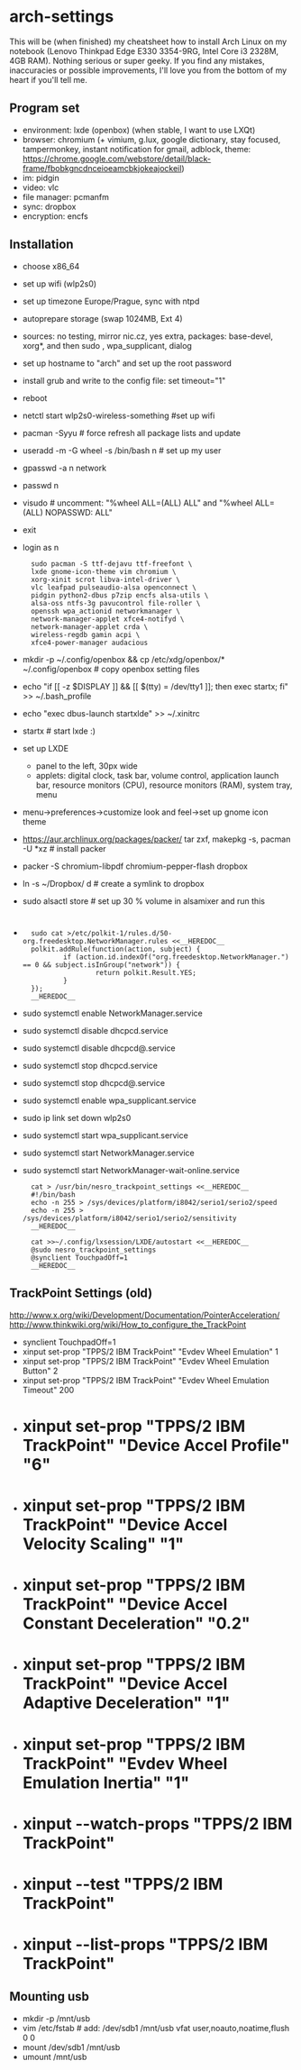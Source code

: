 arch-settings
=============

This will be (when finished) my cheatsheet how to install Arch Linux on my notebook (Lenovo Thinkpad Edge E330 3354-9RG,  Intel Core i3 2328M, 4GB RAM). Nothing serious or super geeky. If you find any mistakes, inaccuracies or possible improvements, I'll love you from the bottom of my heart if you'll tell me.  

Program set
-----------

- environment: lxde (openbox) (when stable, I want to use LXQt)
- browser: chromium (+ vimium, g.lux, google dictionary, stay focused, tampermonkey, instant notification for gmail, adblock, theme: https://chrome.google.com/webstore/detail/black-frame/fbobkgncdnceioeamcbkjokeajockeil)
- im: pidgin
- video: vlc
- file manager: pcmanfm
- sync: dropbox
- encryption: encfs

Installation
------------
- choose x86_64
- set up wifi (wlp2s0)
- set up timezone Europe/Prague, sync with ntpd
- autoprepare storage (swap 1024MB, Ext 4)
- sources: no testing, mirror nic.cz, yes extra, packages: base-devel, xorg*, and then sudo , wpa_supplicant, dialog
- set up hostname to "arch" and set up the root password
- install grub and write to the config file: set timeout="1"
- reboot
- netctl start wlp2s0-wireless-something #set up wifi
- pacman -Syyu # force refresh all package lists and update
- useradd -m -G wheel -s /bin/bash n # set up my user
- gpasswd -a n network
- passwd n
- visudo # uncomment: "%wheel ALL=(ALL) ALL" and "%wheel ALL=(ALL) NOPASSWD: ALL"
- exit
- login as n

        sudo pacman -S ttf-dejavu ttf-freefont \
        lxde gnome-icon-theme vim chromium \
        xorg-xinit scrot libva-intel-driver \
        vlc leafpad pulseaudio-alsa openconnect \
        pidgin python2-dbus p7zip encfs alsa-utils \
        alsa-oss ntfs-3g pavucontrol file-roller \
        openssh wpa_actionid networkmanager \
        network-manager-applet xfce4-notifyd \
        network-manager-applet crda \
        wireless-regdb gamin acpi \
        xfce4-power-manager audacious

- mkdir -p ~/.config/openbox && cp /etc/xdg/openbox/* ~/.config/openbox # copy openbox setting files
- echo "if [[ -z $DISPLAY ]] && [[ $(tty) = /dev/tty1 ]]; then exec startx; fi" >> ~/.bash_profile
- echo "exec dbus-launch startxlde" >> ~/.xinitrc
- startx # start lxde :)
- set up LXDE
  - panel to the left, 30px wide
  - applets: digital clock, task bar, volume control, application launch bar, resource monitors (CPU), resource monitors (RAM), system tray, menu
- menu->preferences->customize look and feel->set up gnome icon theme
- https://aur.archlinux.org/packages/packer/ tar zxf, makepkg -s, pacman -U *xz # install packer
- packer -S chromium-libpdf chromium-pepper-flash dropbox
- ln -s ~/Dropbox/ d # create a symlink to dropbox
- sudo alsactl store # set up 30 % volume in alsamixer and run this
- #

        sudo cat >/etc/polkit-1/rules.d/50-org.freedesktop.NetworkManager.rules <<__HEREDOC__
        polkit.addRule(function(action, subject) {
                if (action.id.indexOf("org.freedesktop.NetworkManager.") == 0 && subject.isInGroup("network")) {
                        return polkit.Result.YES;
                }
        });
        __HEREDOC__

- sudo systemctl enable NetworkManager.service
- sudo systemctl disable dhcpcd.service
- sudo systemctl disable dhcpcd@.service
- sudo systemctl stop dhcpcd.service
- sudo systemctl stop dhcpcd@.service
- sudo systemctl enable wpa_supplicant.service
- sudo ip link set down wlp2s0
- sudo systemctl start wpa_supplicant.service
- sudo systemctl start NetworkManager.service
- sudo systemctl start NetworkManager-wait-online.service

        cat > /usr/bin/nesro_trackpoint_settings <<__HEREDOC__
        #!/bin/bash
        echo -n 255 > /sys/devices/platform/i8042/serio1/serio2/speed
        echo -n 255 > /sys/devices/platform/i8042/serio1/serio2/sensitivity
        __HEREDOC__

        cat >>~/.config/lxsession/LXDE/autostart <<__HEREDOC__
        @sudo nesro_trackpoint_settings
        @synclient TouchpadOff=1
        __HEREDOC__

TrackPoint Settings (old)
-------------------

http://www.x.org/wiki/Development/Documentation/PointerAcceleration/
http://www.thinkwiki.org/wiki/How_to_configure_the_TrackPoint

  - synclient TouchpadOff=1
  - xinput set-prop "TPPS/2 IBM TrackPoint" "Evdev Wheel Emulation" 1
  - xinput set-prop "TPPS/2 IBM TrackPoint" "Evdev Wheel Emulation Button" 2
  - xinput set-prop "TPPS/2 IBM TrackPoint" "Evdev Wheel Emulation Timeout" 200
  - # xinput set-prop "TPPS/2 IBM TrackPoint" "Device Accel Profile" "6"
  - # xinput set-prop "TPPS/2 IBM TrackPoint" "Device Accel Velocity Scaling" "1"
  - # xinput set-prop "TPPS/2 IBM TrackPoint" "Device Accel Constant Deceleration" "0.2"
  - # xinput set-prop "TPPS/2 IBM TrackPoint" "Device Accel Adaptive Deceleration" "1"
  - # xinput set-prop "TPPS/2 IBM TrackPoint" "Evdev Wheel Emulation Inertia" "1"
  - # xinput --watch-props "TPPS/2 IBM TrackPoint"
  - # xinput --test "TPPS/2 IBM TrackPoint"
  - # xinput --list-props "TPPS/2 IBM TrackPoint"

Mounting usb
------------
- mkdir -p /mnt/usb
- vim /etc/fstab # add: /dev/sdb1 /mnt/usb vfat user,noauto,noatime,flush 0 0
- mount /dev/sdb1 /mnt/usb
- umount /mnt/usb
